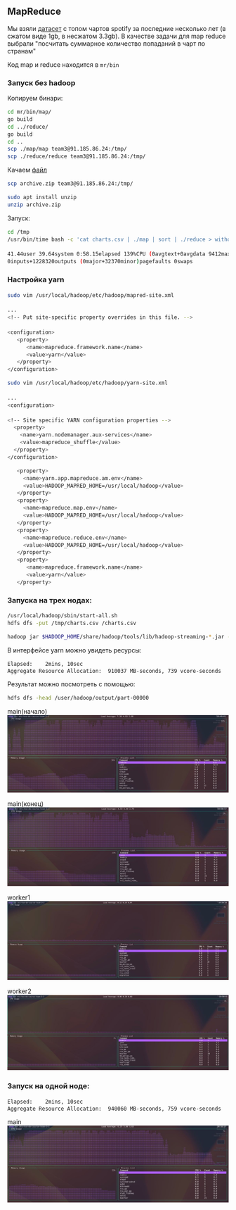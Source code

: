 ## MapReduce

Мы взяли [датасет](https://www.kaggle.com/datasets/dhruvildave/spotify-charts) с топом чартов spotify за последние несколько лет (в сжатом виде 1gb, в несжатом 3.3gb).
В качестве задачи для map reduce выбрали "посчитать суммарное количество попаданий в чарт по странам"

Код map и reduce находится в `mr/bin`

### Запуск без hadoop

Копируем бинари:
```bash
cd mr/bin/map/
go build
cd ../reduce/
go build
cd ..
scp ./map/map team3@91.185.86.24:/tmp/
scp ./reduce/reduce team3@91.185.86.24:/tmp/
```

Качаем [файл](https://www.kaggle.com/datasets/dhruvildave/spotify-charts)
```bash
scp archive.zip team3@91.185.86.24:/tmp/
```
 
```bash
sudo apt install unzip
unzip archive.zip 
```

Запуск:
```bash
cd /tmp
/usr/bin/time bash -c 'cat charts.csv | ./map | sort | ./reduce > without_hadoop.txt'
 
41.44user 39.64system 0:58.15elapsed 139%CPU (0avgtext+0avgdata 9412maxresident)k
0inputs+1228320outputs (0major+32370minor)pagefaults 0swaps
``` 

### Настройка yarn
 
```bash
sudo vim /usr/local/hadoop/etc/hadoop/mapred-site.xml
 
...
<!-- Put site-specific property overrides in this file. -->
 
<configuration>
   <property>
      <name>mapreduce.framework.name</name>
      <value>yarn</value>
   </property>
</configuration>
```
 
```bash
sudo vim /usr/local/hadoop/etc/hadoop/yarn-site.xml
 
...
<configuration>
 
<!-- Site specific YARN configuration properties -->
  <property>
    <name>yarn.nodemanager.aux-services</name>
    <value>mapreduce_shuffle</value>
  </property>
</configuration>
```
 
```bash
   <property>
     <name>yarn.app.mapreduce.am.env</name>
     <value>HADOOP_MAPRED_HOME=/usr/local/hadoop</value>
   </property>
   <property>
     <name>mapreduce.map.env</name>
     <value>HADOOP_MAPRED_HOME=/usr/local/hadoop</value>
   </property>
   <property>
     <name>mapreduce.reduce.env</name>
     <value>HADOOP_MAPRED_HOME=/usr/local/hadoop</value>
   </property>
   <property>
      <name>mapreduce.framework.name</name>
      <value>yarn</value>
   </property>
```

### Запуска на трех нодах:

```bash
/usr/local/hadoop/sbin/start-all.sh
hdfs dfs -put /tmp/charts.csv /charts.csv
```
 
```bash
hadoop jar $HADOOP_HOME/share/hadoop/tools/lib/hadoop-streaming-*.jar -files /tmp/map,/tmp/reduce -input /charts.csv -output output -mapper /tmp/map -reducer /tmp/reduce
```

В интерфейсе yarn можно увидеть ресурсы:
```
Elapsed: 	2mins, 10sec
Aggregate Resource Allocation: 	910037 MB-seconds, 739 vcore-seconds
```

Результат можно посмотреть с помощью:

```bash
hdfs dfs -head /user/hadoop/output/part-00000
```

main(начало)
![](mr_media/main3_1.jpg)

main(конец)
![](mr_media/main3_2.jpg)

worker1
![](mr_media/worker3_1.jpg)

worker2
![](mr_media/worker3_2.jpg)

### Запуск на одной ноде:

```
Elapsed: 	2mins, 10sec
Aggregate Resource Allocation: 	940060 MB-seconds, 759 vcore-seconds 
```

main
![](mr_media/main1.jpg)
